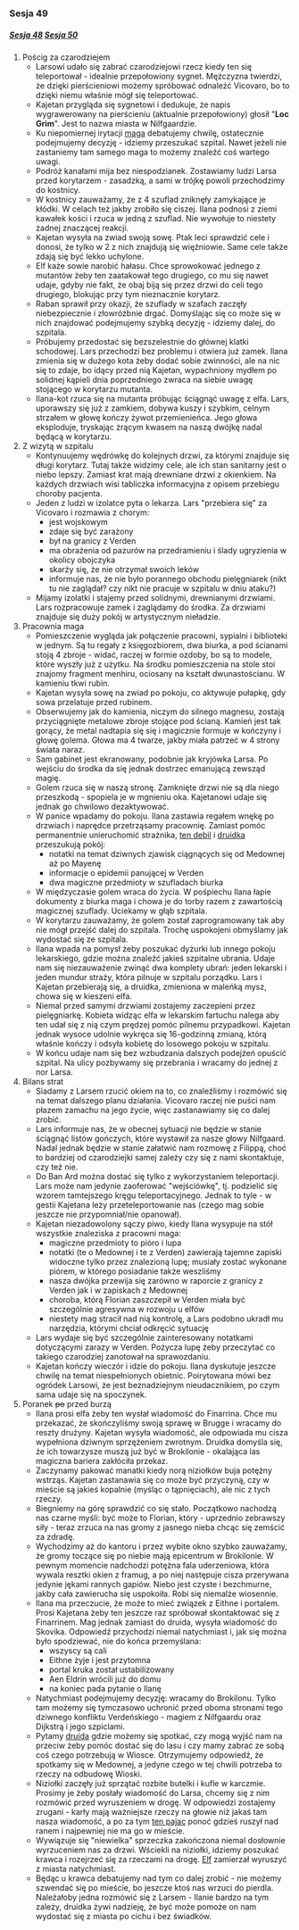 ### Sesja 49
##### [Sesja 48](#sesja-048) [Sesja 50](#sesja-050)
1. Pościg za czarodziejem
    - Larsowi udało się zabrać czarodziejowi rzecz kiedy ten się teleportował - idealnie przepołowiony sygnet. Mężczyzna twierdzi, że dzięki pierścieniowi możemy spróbować odnaleźć Vicovaro, bo to dzięki niemu właśnie mógł się teleportować.
    - Kajetan przygląda się sygnetowi i dedukuje, że napis wygrawerowany na pierścieniu (aktualnie przepołowiony) głosił "__Loc Grim__". Jest to nazwa miasta w Nilfgaardzie.
    - Ku niepomiernej irytacji [maga](Kajetan) debatujemy chwilę, ostatecznie podejmujemy decyzję - idziemy przeszukać szpital. Nawet jeżeli nie zastaniemy tam samego maga to możemy znaleźć coś wartego uwagi.
    - Podróż kanałami mija bez niespodzianek. Zostawiamy ludzi Larsa przed korytarzem - zasadzką, a sami w trójkę powoli przechodzimy do kostnicy.
    - W kostnicy zauważamy, że z 4 szuflad zniknęły zamykające je kłódki. W celach też jakby zrobiło się ciszej. Ilana podnosi z ziemi kawałek kości i rzuca w jedną z szuflad. Nie wywołuje to niestety żadnej znaczącej reakcji.
    - Kajetan wysyła na zwiad swoją sowę. Ptak leci sprawdzić cele i donosi, że tylko w 2 z nich znajdują się więźniowie. Same cele także zdają się być lekko uchylone. 
    - Elf każe sowie narobić hałasu. Chce sprowokować jednego z mutantów żeby ten zaatakował tego drugiego, co mu się nawet udaje, gdyby nie fakt, że obaj biją się przez drzwi do celi tego drugiego, blokując przy tym nieznacznie korytarz.
    - Raban sprawił przy okazji, że szuflady w szafach zaczęły niebezpiecznie i złowróżbnie drgać. Domyślając się co może się w nich znajdować podejmujemy szybką decyzję - idziemy dalej, do szpitala.
    - Próbujemy przedostać się bezszelestnie do głównej klatki schodowej. Lars przechodzi bez problemu i otwiera już zamek. Ilana zmienia się w dużego kota żeby dodać sobie zwinności, ale na nic się to zdaje, bo idący przed nią Kajetan, wypachniony mydłem po solidnej kąpieli dnia poprzedniego zwraca na siebie uwagę stojącego w korytarzu mutanta.
    - Ilana-kot rzuca się na mutanta próbując ściągnąć uwagę z elfa. Lars, uporawszy się już z zamkiem, dobywa kuszy i szybkim, celnym strzałem w głowę kończy żywot przemienieńca. Jego głowa eksploduje, tryskając żrącym kwasem na naszą dwójkę nadal będącą w korytarzu.
2. Z wizytą w szpitalu
    - Kontynuujemy wędrówkę do kolejnych drzwi, za którymi znajduje się długi korytarz. Tutaj także widzimy cele, ale ich stan sanitarny jest o niebo lepszy. Zamiast krat mają drewniane drzwi z okienkiem. Na każdych drzwiach wisi tabliczka informacyjna z opisem przebiegu choroby pacjenta.
    - Jeden z ludzi w izolatce pyta o lekarza. Lars "przebiera się" za Vicovaro i rozmawia z chorym:
        - jest wojskowym 
        - zdaje się być zarażony
        - był na granicy z Verden
        - ma obrażenia od pazurów na przedramieniu i ślady ugryzienia w okolicy obojczyka
        - skarży się, że nie otrzymał swoich leków
        - informuje nas, że nie było porannego obchodu pielęgniarek (nikt tu nie zaglądał? czy nikt nie pracuje w szpitalu w dniu ataku?)
    - Mijamy izolatki i stajemy przed solidnymi, drewnianymi drzwiami. Lars rozpracowuje zamek i zaglądamy do środka. Za drzwiami znajduje się duży pokój w artystycznym nieładzie.
3. Pracownia maga
    - Pomieszczenie wygląda jak połączenie pracowni, sypialni i biblioteki w jednym. Są tu regały z księgozbiorem, dwa biurka, a pod ścianami stoją 4 zbroje - widać, raczej w formie ozdoby, bo są to modele, które wyszły już z użytku. Na środku pomieszczenia na stole stoi znajomy fragment menhiru, ociosany na kształt dwunastościanu. W kamieniu tkwi rubin.
    - Kajetan wysyła sowę na zwiad po pokoju, co aktywuje pułapkę, gdy sowa przelatuje przed rubinem.
    - Obserwujemy jak do kamienia, niczym do silnego magnesu, zostają przyciągnięte metalowe zbroje stojące pod ścianą. Kamień jest tak gorący, że metal nadtapia się się i magicznie formuje w kończyny i głowę golema. Głowa ma 4 twarze, jakby miała patrzeć w 4 strony świata naraz.
    - Sam gabinet jest ekranowany, podobnie jak kryjówka Larsa. Po wejściu do środka da się jednak dostrzec emanującą zewsząd magię.
    - Golem rzuca się w naszą stronę. Zamknięte drzwi nie są dla niego przeszkodą - spopiela je w mgnieniu oka. Kajetanowi udaje się jednak go chwilowo dezaktywować.
    - W panice wpadamy do pokoju. Ilana zastawia regałem wnękę po drzwiach i naprędce przetrząsamy pracownię. Zamiast pomóc permanentnie unieruchomić strażnika, [ten debil](Lars) i [druidka](Ilana) przeszukują pokój:
        - notatki na temat dziwnych zjawisk ciągnących się od Medownej aż po Mayenę
        - informacje o epidemii panującej w Verden
        - dwa magiczne przedmioty w szufladach biurka
    - W międzyczasie golem wraca do życia. W pośpiechu Ilana łapie dokumenty z biurka maga i chowa je do torby razem z zawartością magicznej szuflady. Uciekamy w głąb szpitala.
    - W korytarzu zauważamy, że golem został zaprogramowany tak aby nie mógł przejść dalej do szpitala. Trochę uspokojeni obmyślamy jak wydostać się ze szpitala.
    - Ilana wpada na pomysł żeby poszukać dyżurki lub innego pokoju lekarskiego, gdzie można znaleźć jakieś szpitalne ubrania. Udaje nam się niezauważenie zwinąć dwa komplety ubrań: jeden lekarski i jeden mundur straży, która pilnuje w szpitalu porządku. Lars i Kajetan przebierają się, a druidka, zmieniona w maleńką mysz, chowa się w kieszeni elfa.
    - Niemal przed samymi drzwiami zostajemy zaczepieni przez pielęgniarkę. Kobieta widząc elfa w lekarskim fartuchu nalega aby ten udał się z nią czym prędzej pomóc pilnemu przypadkowi. Kajetan jednak wysoce udolnie wykręca się 16-godzinną zmianą, którą właśnie kończy i odsyła kobietę do losowego pokoju w szpitalu.
    - W końcu udaje nam się bez wzbudzania dalszych podejżeń opuścić szpital. Na ulicy pozbywamy się przebrania i wracamy do jednej z nor Larsa.
4. Bilans strat
    - Siadamy z Larsem rzucić okiem na to, co znaleźliśmy i rozmówić się na temat dalszego planu działania. Vicovaro raczej nie puści nam płazem zamachu na jego życie, więc zastanawiamy się co dalej zrobić.
    - Lars informuje nas, że w obecnej sytuacji nie będzie w stanie ściągnąć listów gończych, które wystawił za nasze głowy Nilfgaard. Nadal jednak będzie w stanie załatwić nam rozmowę z Filippą, choć to bardziej od czarodziejki samej zależy czy się z nami skontaktuje, czy też nie.
    - Do Ban Ard można dostać się tylko z wykorzystaniem teleportacji. Lars może nam jedynie zaoferować "wejściówkę", tj. podzielić się wzorem tamtejszego kręgu teleportacyjnego. Jednak to tyle - w gestii Kajetana leży przeteleportowanie nas (czego mag sobie jeszcze nie przypomniał/nie opanował).
    - Kajetan niezadowolony sączy piwo, kiedy Ilana wysypuje na stół wszystkie znaleziska z pracowni maga:
        - magiczne przedmioty to pióro i lupa
        - notatki (te o Medownej i te z Verden) zawierają tajemne zapiski widoczne tylko przez znalezioną lupę; musiały zostać wykonane piórem, w którego posiadanie także weszliśmy
        - nasza dwójka przewija się zarówno w raporcie z granicy z Verden jak i w zapiskach z Medownej
        - choroba, którą Florian zaszczepił w Verden miała być szczególnie agresywna w rozwoju u elfów
        - niestety mag stracił nad nią kontrolę, a Lars podobno ukradł mu narzędzia, którymi chciał odkręcić sytuację
    - Lars wydaje się być szczególnie zainteresowany notatkami dotyczącymi zarazy w Verden. Pożycza lupę żeby przeczytać co takiego czarodziej zanotował na sprawozdaniu.
    - Kajetan kończy wieczór i idzie do pokoju. Ilana dyskutuje jeszcze chwilę na temat niespełnionych obietnic. Poirytowana mówi bez ogródek Larsowi, że jest beznadziejnym nieudacznikiem, po czym sama udaje się na spoczynek.
5. Poranek ~~po~~ przed burzą
    - Ilana prosi elfa żeby ten wysłał wiadomość do Finarrina. Chce mu przekazać, że skończyliśmy swoją sprawę w Brugge i wracamy do reszty drużyny. Kajetan wysyła wiadomość, ale odpowiada mu cisza wypełniona dziwnym sprzężeniem zwrotnym. Druidka domyśla się, że ich towarzysze muszą już być w Brokilonie - okalająca las magiczna bariera zakłóciła przekaz.
    - Zaczynamy pakować manatki kiedy norą niziołków buja potężny wstrząs. Kajetan zastanawia się co może być przyczyną, czy w mieście są jakieś kopalnie (myśląc o tąpnięciach), ale nic z tych rzeczy. 
    - Biegniemy na górę sprawdzić co się stało. Początkowo nachodzą nas czarne myśli: być może to Florian, który - uprzednio zebrawszy siły - teraz zrzuca na nas gromy z jasnego nieba chcąc się zemścić za zdradę.
    - Wychodzimy aż do kantoru i przez wybite okno szybko zauważamy, że gromy toczące się po niebie mają epicentrum w Brokilonie. W pewnym momencie nadchodzi potężna fala uderzeniowa, która wywala resztki okien z framug, a po niej następuje cisza przerywana jedynie jękami rannych gapiów. Niebo jest czyste i bezchmurne, jakby cała zawierucha się uspokoiła. Robi się niemalże wiosennie.
    - Ilana ma przeczucie, że może to mieć związek z Eithne i portalem. Prosi Kajetana żeby ten jeszcze raz spróbował skontaktować się z Finarrinem. Mag jednak zamiast do druida, wysyła wiadomość do Skovika. Odpowiedź przychodzi niemal natychmiast i, jak się można było spodziewać, nie do końca przemyślana: 
        - wszyscy są cali
        - Eithne żyje i jest przytomna 
        - portal kruka został ustabilizowany 
        - Aen Eldrin wrócili już do domu
        - na koniec pada pytanie o Ilanę
    - Natychmiast podejmujemy decyzję: wracamy do Brokilonu. Tylko tam możemy się tymczasowo uchronić przed oboma stronami tego dziwnego konfliktu Verdeńskiego - magiem z Nilfgaardu oraz Dijkstrą i jego szpiclami.
    - Pytamy [druida](Finarrin) gdzie możemy się spotkać, czy mogą wyjść nam na przeciw żeby pomóc dostać się do lasu i czy mamy zabrać ze sobą coś czego potrzebują w Wiosce. Otrzymujemy odpowiedź, że spotkamy się w Medownej, a jedyne czego w tej chwili potrzeba to rzeczy na odbudowę Wioski.
    - Niziołki zaczęły już sprzątać rozbite butelki i kufle w karczmie. Prosimy je żeby posłały wiadomość do Larsa, chcemy się z nim rozmówić przed wyruszeniem w drogę. W odpowiedzi zostajemy zrugani - karły mają ważniejsze rzeczy na głowie niż jakaś tam nasza wiadomość, a po za tym [ten pajac](Lars) ponoć gdzieś ruszył nad ranem i najpewniej nie ma go w mieście.
    - Wywiązuje się "niewielka" sprzeczka zakończona niemal dosłownie wyrzuceniem nas za drzwi. Wściekli na niziołki, idziemy poszukać krawca i rozejrzeć się za rzeczami na drogę. [Elf](Kajetan) zamierzał wyruszyć z miasta natychmiast.
    - Będąc u krawca debatujemy nad tym co dalej zrobić - nie możemy szwendać się po mieście, bo jeszcze ktoś nas wrzuci do pierdla. Należałoby jedna rozmówić się z Larsem - Ilanie bardzo na tym zależy, druidka żywi nadzieję, że być może pomoże on nam wydostać się z miasta po cichu i bez świadków.